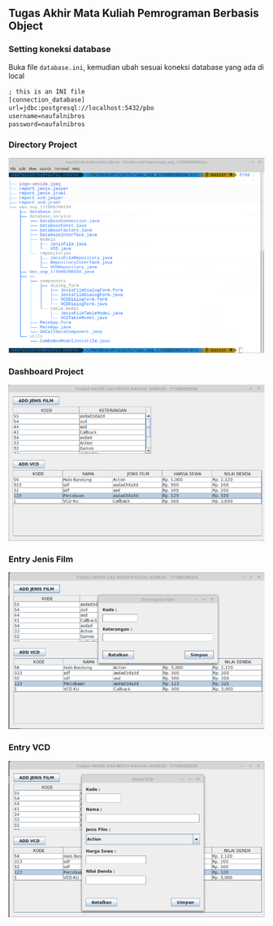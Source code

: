 ## Tugas Akhir Mata Kuliah Pemrograman Berbasis Object

### Setting koneksi database
Buka file `database.ini`, kemudian ubah sesuai koneksi database yang ada di local
```
; this is an INI file
[connection_database]
url=jdbc:postgresql://localhost:5432/pbo
username=naufalnibros
password=naufalnibros

```

### Directory Project 
<img src="https://github.com/naufalnibros/submissiion-pbo-2019/blob/master/directory-project-pbo.png?raw=true" title="Directory Project" alt="Directory Project">


### Dashboard Project
<img src="https://github.com/naufalnibros/submissiion-pbo-2019/blob/master/dashboard-project-pbo.png?raw=true" title="Directory Project" alt="Directory Project">


### Entry Jenis Film
<img src="https://github.com/naufalnibros/submissiion-pbo-2019/blob/master/entry-jenis.png?raw=true" title="Directory Project" alt="Directory Project">


### Entry VCD
<img src="https://github.com/naufalnibros/submissiion-pbo-2019/blob/master/entry-vcd.png?raw=true" title="Directory Project" alt="Directory Project">
